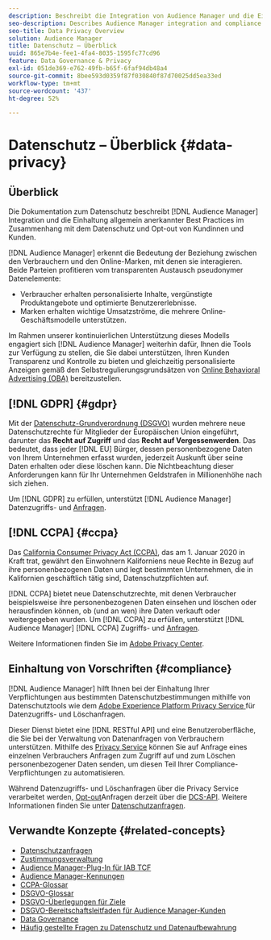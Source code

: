```yaml
---
description: Beschreibt die Integration von Audience Manager und die Einhaltung allgemein anerkannter Best Practices in Bezug auf Verbraucherschutz und Opt-out-Verfahren.
seo-description: Describes Audience Manager integration and compliance with generally accepted best practices related to consumer privacy and opt-out procedures.
seo-title: Data Privacy Overview
solution: Audience Manager
title: Datenschutz – Überblick
uuid: 865e7b4e-fee1-4fa4-8035-1595fc77cd96
feature: Data Governance & Privacy
exl-id: 051de369-e762-49fb-b65f-6faf94db48a4
source-git-commit: 8bee593d0359f87f030840f87d70025dd5ea33ed
workflow-type: tm+mt
source-wordcount: '437'
ht-degree: 52%

---
```


# Datenschutz – Überblick {#data-privacy}

## Überblick

Die Dokumentation zum Datenschutz beschreibt [!DNL Audience Manager] Integration und die Einhaltung allgemein anerkannter Best Practices im Zusammenhang mit dem Datenschutz und Opt-out von Kundinnen und Kunden.

[!DNL Audience Manager] erkennt die Bedeutung der Beziehung zwischen den Verbrauchern und den Online-Marken, mit denen sie interagieren. Beide Parteien profitieren vom transparenten Austausch pseudonymer Datenelemente:

* Verbraucher erhalten personalisierte Inhalte, vergünstigte Produktangebote und optimierte Benutzererlebnisse.
* Marken erhalten wichtige Umsatzströme, die mehrere Online-Geschäftsmodelle unterstützen.

Im Rahmen unserer kontinuierlichen Unterstützung dieses Modells engagiert sich [!DNL Audience Manager] weiterhin dafür, Ihnen die Tools zur Verfügung zu stellen, die Sie dabei unterstützen, Ihren Kunden Transparenz und Kontrolle zu bieten und gleichzeitig personalisierte Anzeigen gemäß den Selbstregulierungsgrundsätzen von [Online Behavioral Advertising (OBA)](https://www.iab.com/news/self-regulatory-principles-for-online-behavioral-advertising/) bereitzustellen.

## [!DNL GDPR] {#gdpr}

Mit der [Datenschutz-Grundverordnung (DSGVO)](https://gdpr.eu/data-privacy/) wurden mehrere neue Datenschutzrechte für Mitglieder der Europäischen Union eingeführt, darunter das **Recht auf Zugriff** und das **Recht auf Vergessenwerden**. Das bedeutet, dass jeder [!DNL EU] Bürger, dessen personenbezogene Daten von Ihrem Unternehmen erfasst wurden, jederzeit Auskunft über seine Daten erhalten oder diese löschen kann. Die Nichtbeachtung dieser Anforderungen kann für Ihr Unternehmen Geldstrafen in Millionenhöhe nach sich ziehen.

Um [!DNL GDPR] zu erfüllen, unterstützt [!DNL Audience Manager] Datenzugriffs- und [Anfragen](data-privacy-requests.md).

## [!DNL CCPA] {#ccpa}

Das [California Consumer Privacy Act (CCPA)](https://www.caprivacy.org/about), das am 1. Januar 2020 in Kraft trat, gewährt den Einwohnern Kaliforniens neue Rechte in Bezug auf ihre personenbezogenen Daten und legt bestimmten Unternehmen, die in Kalifornien geschäftlich tätig sind, Datenschutzpflichten auf.

[!DNL CCPA] bietet neue Datenschutzrechte, mit denen Verbraucher beispielsweise ihre personenbezogenen Daten einsehen und löschen oder herausfinden können, ob (und an wen) ihre Daten verkauft oder weitergegeben wurden. Um [!DNL CCPA] zu erfüllen, unterstützt [!DNL Audience Manager] [!DNL CCPA] Zugriffs- und [Anfragen](data-privacy-requests.md).

Weitere Informationen finden Sie im [Adobe Privacy Center](https://www.adobe.com/de/privacy/opt-out.html).

## Einhaltung von Vorschriften {#compliance}

[!DNL Audience Manager] hilft Ihnen bei der Einhaltung Ihrer Verpflichtungen aus bestimmten Datenschutzbestimmungen mithilfe von Datenschutztools wie dem [Adobe Experience Platform Privacy Service ](https://experienceleague.adobe.com/docs/experience-platform/privacy/home.html?lang=de) für Datenzugriffs- und Löschanfragen.

Dieser Dienst bietet eine [!DNL RESTful API] und eine Benutzeroberfläche, die Sie bei der Verwaltung von Datenanfragen von Verbrauchern unterstützen. Mithilfe des [Privacy Service](https://experienceleague.adobe.com/docs/experience-platform/privacy/home.html?lang=de) können Sie auf Anfrage eines einzelnen Verbrauchers Anfragen zum Zugriff auf und zum Löschen personenbezogener Daten senden, um diesen Teil Ihrer Compliance-Verpflichtungen zu automatisieren.

Während Datenzugriffs- und Löschanfragen über die Privacy Service verarbeitet werden, [Opt-out](data-privacy-requests.md#opt-out-requests)Anfragen derzeit über die [DCS-API](../../api/dcs-intro/dcs-api-reference/dcs-api-reference-overview.md). Weitere Informationen finden Sie unter [Datenschutzanfragen](data-privacy-requests.md).

## Verwandte Konzepte {#related-concepts}

* [Datenschutzanfragen](data-privacy-requests.md)
* [Zustimmungsverwaltung](data-privacy-consent.md)
* [Audience Manager-Plug-In für IAB TCF](aam-iab-plugin.md)
* [Audience Manager-Kennungen](data-privacy-ids.md)
* [CCPA-Glossar](aam-ccpa-glossary.md)
* [DSGVO-Glossar](aam-gdpr-glossary.md)
* [DSGVO-Überlegungen für Ziele](aam-gdpr-partners.md)
* [DSGVO-Bereitschaftsleitfaden für Audience Manager-Kunden](aam-gdpr-readiness.md)
* [Data Governance](data-governance.md)
* [Häufig gestellte Fragen zu Datenschutz und Datenaufbewahrung](../../faq/faq-privacy.md)
